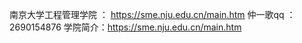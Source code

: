 南京大学工程管理学院 ： https://sme.nju.edu.cn/main.htm
仲一歌qq ： 2690154876
学院简介：https://sme.nju.edu.cn/main.htm